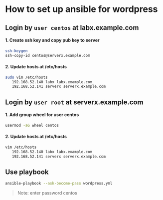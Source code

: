 # How to set up ansible for wordpress

## Login by `user centos` at labx.example.com
#### 1. Create ssh key and copy pub key to server
``` bash
ssh-keygen
ssh-copy-id centos@serverx.example.com
```
#### 2. Update hosts at /etc/hosts
``` bash
sudo vim /etc/hosts
   192.168.52.140 labx labx.example.com
   192.168.52.141 serverx serverx.example.com
```

## Login by `user root` at serverx.example.com
#### 1. Add group wheel for user centos
``` bash
usermod -aG wheel centos
```
#### 2. Update hosts at /etc/hosts
``` bash
vim /etc/hosts
   192.168.52.140 labx labx.example.com
   192.168.52.141 serverx serverx.example.com
```

## Use playbook 
``` bash
ansible-playbook --ask-become-pass wordpress.yml
```
> Note: enter password centos
